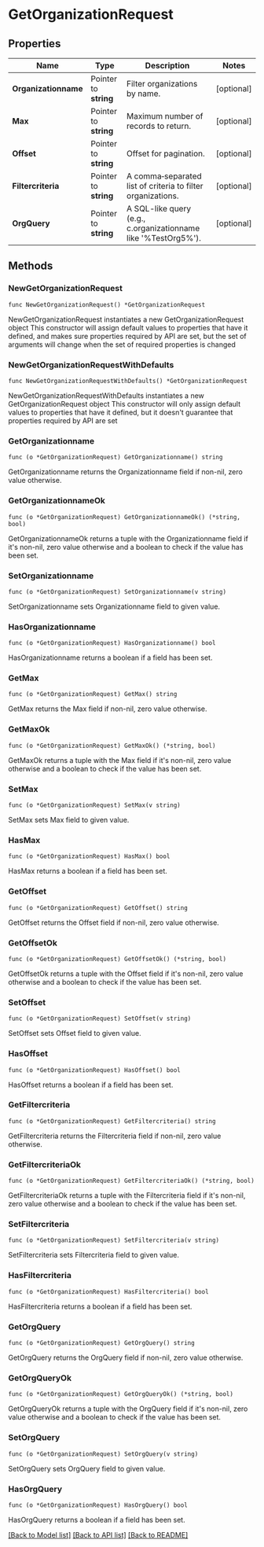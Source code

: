 # GetOrganizationRequest

## Properties

Name | Type | Description | Notes
------------ | ------------- | ------------- | -------------
**Organizationname** | Pointer to **string** | Filter organizations by name. | [optional] 
**Max** | Pointer to **string** | Maximum number of records to return. | [optional] 
**Offset** | Pointer to **string** | Offset for pagination. | [optional] 
**Filtercriteria** | Pointer to **string** | A comma‐separated list of criteria to filter organizations. | [optional] 
**OrgQuery** | Pointer to **string** | A SQL-like query (e.g., c.organizationname like &#39;%TestOrg5%&#39;). | [optional] 

## Methods

### NewGetOrganizationRequest

`func NewGetOrganizationRequest() *GetOrganizationRequest`

NewGetOrganizationRequest instantiates a new GetOrganizationRequest object
This constructor will assign default values to properties that have it defined,
and makes sure properties required by API are set, but the set of arguments
will change when the set of required properties is changed

### NewGetOrganizationRequestWithDefaults

`func NewGetOrganizationRequestWithDefaults() *GetOrganizationRequest`

NewGetOrganizationRequestWithDefaults instantiates a new GetOrganizationRequest object
This constructor will only assign default values to properties that have it defined,
but it doesn't guarantee that properties required by API are set

### GetOrganizationname

`func (o *GetOrganizationRequest) GetOrganizationname() string`

GetOrganizationname returns the Organizationname field if non-nil, zero value otherwise.

### GetOrganizationnameOk

`func (o *GetOrganizationRequest) GetOrganizationnameOk() (*string, bool)`

GetOrganizationnameOk returns a tuple with the Organizationname field if it's non-nil, zero value otherwise
and a boolean to check if the value has been set.

### SetOrganizationname

`func (o *GetOrganizationRequest) SetOrganizationname(v string)`

SetOrganizationname sets Organizationname field to given value.

### HasOrganizationname

`func (o *GetOrganizationRequest) HasOrganizationname() bool`

HasOrganizationname returns a boolean if a field has been set.

### GetMax

`func (o *GetOrganizationRequest) GetMax() string`

GetMax returns the Max field if non-nil, zero value otherwise.

### GetMaxOk

`func (o *GetOrganizationRequest) GetMaxOk() (*string, bool)`

GetMaxOk returns a tuple with the Max field if it's non-nil, zero value otherwise
and a boolean to check if the value has been set.

### SetMax

`func (o *GetOrganizationRequest) SetMax(v string)`

SetMax sets Max field to given value.

### HasMax

`func (o *GetOrganizationRequest) HasMax() bool`

HasMax returns a boolean if a field has been set.

### GetOffset

`func (o *GetOrganizationRequest) GetOffset() string`

GetOffset returns the Offset field if non-nil, zero value otherwise.

### GetOffsetOk

`func (o *GetOrganizationRequest) GetOffsetOk() (*string, bool)`

GetOffsetOk returns a tuple with the Offset field if it's non-nil, zero value otherwise
and a boolean to check if the value has been set.

### SetOffset

`func (o *GetOrganizationRequest) SetOffset(v string)`

SetOffset sets Offset field to given value.

### HasOffset

`func (o *GetOrganizationRequest) HasOffset() bool`

HasOffset returns a boolean if a field has been set.

### GetFiltercriteria

`func (o *GetOrganizationRequest) GetFiltercriteria() string`

GetFiltercriteria returns the Filtercriteria field if non-nil, zero value otherwise.

### GetFiltercriteriaOk

`func (o *GetOrganizationRequest) GetFiltercriteriaOk() (*string, bool)`

GetFiltercriteriaOk returns a tuple with the Filtercriteria field if it's non-nil, zero value otherwise
and a boolean to check if the value has been set.

### SetFiltercriteria

`func (o *GetOrganizationRequest) SetFiltercriteria(v string)`

SetFiltercriteria sets Filtercriteria field to given value.

### HasFiltercriteria

`func (o *GetOrganizationRequest) HasFiltercriteria() bool`

HasFiltercriteria returns a boolean if a field has been set.

### GetOrgQuery

`func (o *GetOrganizationRequest) GetOrgQuery() string`

GetOrgQuery returns the OrgQuery field if non-nil, zero value otherwise.

### GetOrgQueryOk

`func (o *GetOrganizationRequest) GetOrgQueryOk() (*string, bool)`

GetOrgQueryOk returns a tuple with the OrgQuery field if it's non-nil, zero value otherwise
and a boolean to check if the value has been set.

### SetOrgQuery

`func (o *GetOrganizationRequest) SetOrgQuery(v string)`

SetOrgQuery sets OrgQuery field to given value.

### HasOrgQuery

`func (o *GetOrganizationRequest) HasOrgQuery() bool`

HasOrgQuery returns a boolean if a field has been set.


[[Back to Model list]](../README.md#documentation-for-models) [[Back to API list]](../README.md#documentation-for-api-endpoints) [[Back to README]](../README.md)


